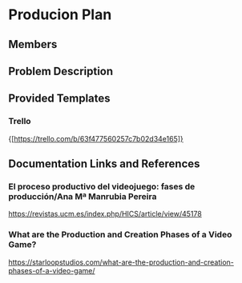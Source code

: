 

# Producion Plan

## Members

## Problem Description

## Provided Templates

### Trello

{[https://trello.com/b/63f477560257c7b02d34e165]}

## Documentation Links and References

### El proceso productivo del videojuego: fases de producción/Ana Mª Manrubia Pereira
https://revistas.ucm.es/index.php/HICS/article/view/45178

### What are the Production and Creation Phases of a Video Game?
https://starloopstudios.com/what-are-the-production-and-creation-phases-of-a-video-game/
